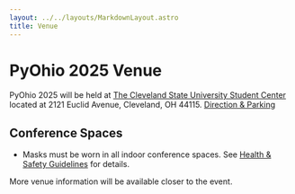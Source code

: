 ```yaml
---
layout: ../../layouts/MarkdownLayout.astro
title: Venue
---
```


# PyOhio 2025 Venue

PyOhio 2025 will be held at [The Cleveland State University Student Center](https://csuohio.edu/student-center) located at 2121 Euclid Avenue, Cleveland, OH 44115. [Direction & Parking](/2025/attend/travel-and-hotels)

## Conference Spaces

- Masks must be worn in all indoor conference spaces. See [Health & Safety Guidelines](/2024/about/health-and-safety) for details.

More venue information will be available closer to the event.
